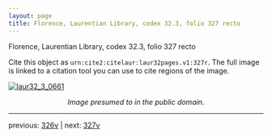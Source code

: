 ```yaml
---
layout: page
title: Florence, Laurentian Library, codex 32.3, folio 327 recto
---
```


Florence, Laurentian Library, codex 32.3, folio 327 recto

Cite this object as `urn:cite2:citelaur:laur32pages.v1:327r`.  The full image is linked to a citation tool you can use to cite regions of the image.

[![laur32_3_0661](http://www.homermultitext.org/iipsrv?IIIF=/project/homer/pyramidal/deepzoom/citelaur/laur32imgs/v1/laur32_3_0661.tif/full/800,/0/default.jpg)](http://www.homermultitext.org/ict2/?urn=urn:cite2:citelaur:laur32imgs.v1:laur32_3_0661) 

<p style="text-align: center; font-style: italic;">Image presumed to in the public domain.</p>

---

previous: [326v](../326v/) | next: [327v](../327v/)